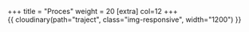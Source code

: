 +++
title = "Proces"
weight = 20
[extra]
col=12
+++
  \
{{ cloudinary(path="traject", class="img-responsive", width="1200") }}
